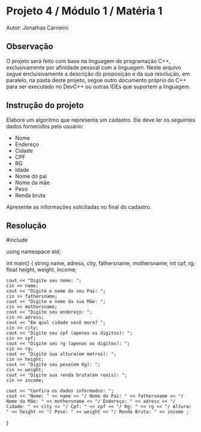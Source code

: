 # Projeto 4 / Módulo 1 / Matéria 1

Autor: Jonathas Carneiro

## Observação

O projeto será feito com base na linguagem de programação C++, exclusivamente por afinidade pessoal com a linguagem. Neste arquivo segue encluisivamente a descrição do proposição e da sua resolução, em paralelo, na pasta deste projeto, segue outro documento próprio do C++ para ser executado no DevC++ ou outras IDEs que suportem a linguagem.

## Instrução do projeto

Elabore um algoritmo que representa um cadastro. Ele deve ler os seguintes dados fornecidos pelo usuário:

- Nome
- Endereço
- Cidade
- CPF
- RG
- Idade
- Nome do pai
- Nome da mãe
- Peso
- Renda bruta

Apresente as informações solicitadas no final do cadastro.

## Resolução

#include <iostream>

using namespace std;

int main()
{
string name, adress, city, fathersname, mothersname;
int cpf, rg;
float height, weight, income;

    cout << "Digite seu nome: ";
    cin >> name;
    cout << "Digite o nome do seu Pai: ";
    cin >> fathersname;
    cout << "Digite o nome da sua Mãe: ";
    cin >> mothersname;
    cout << "Digite seu endereço: ";
    cin >> adress;
    cout << "Em qual cidade você mora? ";
    cin >> city;
    cout << "Digite seu cpf (apenas os digitos): ";
    cin >> cpf;
    cout << "Digite seu rg (apenas os digitos): ";
    cin >> rg;
    cout << "Digite sua altura(em metros): ";
    cin >> height;
    cout << "Digite seu peso(em Kg): ";
    cin >> weight;
    cout << "Digite sua renda bruta(em reais): ";
    cin >> income;

    cout << "Confira os dados informados: ";
    cout << "Nome: " << name << "/ Nome do Pai: " << fathersname << "/ Nome da Mãe: " << mothersname << "/ Endereço: " << adress << "/ Cidade: " << city << "/ Cpf: " << cpf << "/ Rg: " << rg << "/ Altura: " << height << "/ Peso: " << weight << "/ Renda Bruta: " << income ;

}
